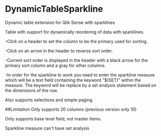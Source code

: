 # DynamicTableSparkline
Dynamic table extension for Qlik Sense with sparklines

Table with support for dynamically reordering of data with sparklines.

-Click on a header to set the column to be the primary used for sorting.

-Click on an arrow in the header to reverse sort order.

-Current sort order is displayed in the header with a black arrow for the primary sort column and a gray for other columns.

-In order for the sparkline to work you need to enter the sparkline measure which will be a text field containing the keyword "$(SET)" within the measure.  The keyword will be replace by a set analysis statement based on the dimensions of the row.

Also supports selections and simple paging.


##Limitation
Only supports 20 columns (previous version only 10)

Only supports base level field, not master items.

Sparkline measure can't have set analysis